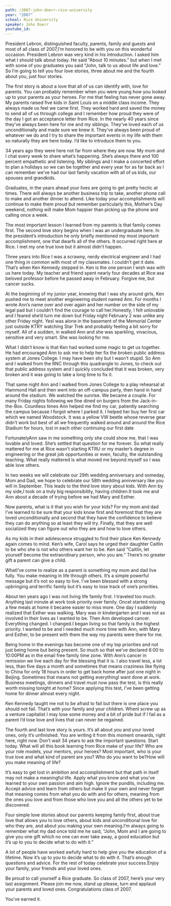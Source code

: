 ```yaml
---
path: /2007-john-doerr-rice-university
year: "2007"
school: Rice University
speaker: John Doerr
youtube_id: 
---
```


President Lebron, distinguished faculty, parents, family and guests and most of all class of 2007,I’m honored to be with you on this wonderful occasion. President Lebron was very kind in his introduction. I asked him what I should talk about today. He said “About 10 minutes.” but when I met with some of you graduates you said “John, talk to us about life and love.” So I’m going to tell you four love stories, three about me and the fourth about you, just four stories.

The first story is about a love that all of us can identify with, love for parents. You can probably remember when you were young how you looked up to your parents as your heroes. For me that feeling has never gone away. My parents raised five kids in Saint Louis on a middle class income. They always made us feel we came first. They worked hard and saved the money to send all of us through college and I remember how proud they were of the day I got an acceptance letter from Rice. In the nearly 40 years since they’ve always been here for me and my siblings. They’ve loved each of us unconditionally and made sure we knew it. They’ve always been proud of whatever we do and I try to share the important events in my life with them so naturally they are here today. I’d like to introduce them to you.

34 years ago they were here not far from where they are now. My mom and I chat every week to share what’s happening. She’s always there and 100 percent empathetic and listening. My siblings and I make a concerted effort to plan a holidays so we can be together and every year for as far back as I can remember we’ve had our last family vacation with all of us kids, our spouses and grandkids.

Graduates, in the years ahead your lives are going to get pretty hectic at times. There will always be another business trip to take, another phone call to make and another dinner to attend. Like today your accomplishments will continue to make them proud but remember particularly this, Mother’s Day weekend, nothing will make Mom happier than picking up the phone and calling once a week.

The most important lesson I learned from my parents is that family comes first. The second love story begins when I was an undergraduate here. In the president’s introduction he only briefly mentioned my most important accomplishment, one that dwarfs all of the others. It occurred right here at Rice. I met my one true love but it almost didn’t happen.

Three years into Rice I was a scrawny, nerdy electrical engineer and I had one thing in common with most of my classmates. I couldn’t get it date. That’s when Ken Kennedy stepped in. Ken is the one person I wish was with us here today. My teacher and friend spent nearly four decades at Rice asa beloved professor before he passed away in February. Forgive me, but cancer sucks.

At the beginning of my junior year, knowing that I was shy around girls, Ken pushed me to meet another engineering student named Ann. For months I wrote Ann’s name over and over again and her number on the side of my legal pad but I couldn’t find the courage to call her.Honestly, I felt unlovable and I feared she’d turn me down but Friday night February 2 was unlike any other Friday night. YesI was alone in the basement of the Memorial Center just outside KTRY watching Star Trek and probably feeling a bit sorry for myself. All of a sudden, in walked Ann and she was sparkling, vivacious, sensitive and very smart. She was looking for me.

What I didn’t know is that Ken had worked some magic to get us together. He had encouraged Ann to ask me to help her fix the broken public address system at Jones College. I may have been shy but I wasn’t stupid. So Ann and I walked from the RNC through this quadrangle to Jones, to check out that public address system and I quickly concluded that it was broken, very broken and it was going to take a long time to fix it.

That same night Ann and I walked from Jones College to a play rehearsal at Hammond Hall and then went into an off-campus party, then hand in hand around the stadium. We watched the sunrise. We became a couple. For many Friday nights following we fine dined on burgers from the Jack-in-the-Box. Countless times Ann helped me find my car, patiently searching the campus because I forgot where I parked it. I helped her buy her first car which we named Woodstock. It was a yellow VW beetle whose reverse gear didn’t work but best of all we frequently walked around and around the Rice Stadium for hours, lost in each other continuing our first date

FortunatelyAnn saw in me something only she could show me, that I was lovable and loved. She’s settled that question for me forever. So what really mattered for me at Rice wasn’t starting KTRU or my master’s degree in engineering or the great job opportunities or even, faculty, the outstanding teaching. What really mattered is what moved me beyond myself so I was able love others.

In two weeks we will celebrate our 29th wedding anniversary and someday, Mom and Dad, we hope to celebrate our 58th wedding anniversary like you will in September. This leads to the third love story about kids. With Ann by my side,I took on a truly big responsibility, having children.It took me and Ann about a decade of trying before we had Mary and Esther.

Now parents, what is it that you wish for your kids? For my mom and dad I’ve learned to be sure that your kids know first and foremost that they are loved unconditionally and second that they have the confidence to believe they can do anything so at least they will try. Finally, that they are well socialized they can figure out who they are and how to love others.

As my kids in their adolescence struggled to find their place Ken Kennedy again comes to mind. Ken’s wife, Carol says he urged their daughter Caitlin to be who she is not who others want her to be. Ken said “Caitlin, let yourself become the extraordinary person, who you are.” There’s no greater gift a parent can give a child.

WhatI’ve come to realize as a parent is something my mom and dad live fully. You make meaning in life through others. It’s a simple powerful message but it’s not so easy to live. I’ve been blessed with a strong upbringing and terrific family but it’s easy to lose track of one’s priorities.

About ten years ago I was not living life family first. I traveled too much. Anything last minute at work took priority over family. OnceI started missing a few meals at home it became easier to miss more. One day I suddenly realized that Esther was walking. Mary was in kindergarten and I was not as involved in their lives as I wanted to be. Then Ann developed cancer. Everything changed. I changed.I began living so that family is the highest priority. I wanted to be and I needed much more time with Ann, with Mary and Esther, to be present with them the way my parents were there for me.

Being home in the evenings has become one of my top priorities and not just being home but being present. So much so that we’ve declared 6:00 to 10:00PM as in the email free family time zone. With Ann’s cancer in remission we live each day for the blessing that it is. I also travel less, a lot less, than five days a month and sometimes that means craziness like flying to China for only 18 hours in order to get back home after just one night in Beijing. Sometimes that means not getting everythingI want done at work. Business meetings, dinners and travel must now pass the test, is this really worth missing tonight at home? Since applying this test, I’ve been getting home for dinner almost every night.

Ken Kennedy taught me not to be afraid to fail but there is one place you should not fail. That’s with your family and your children. WhenI screw up as a venture capitalist I may lose some money and a bit of pride but if I fail as a parent I’d lose love and lives that can never be regained.

The fourth and last love story is yours. It’s all about you and your loved ones, only it’s unfinished. You are writing it from this moment onwards, right here, right now. Don’t wait 34 years to ask the important questions. Start today. What will all this book learning from Rice make of your life? Who are your role models, your mentors, your heroes? Most important, who is your true love and what kind of parent are you? Who do you want to be?How will you make meaning of life?

It’s easy to get lost in ambition and accomplishment but that path in itself may not make a meaningful life. Apply what you know and what you’ve learned to your own passion and aim high. Ignore the pundits, including me. Accept advice and learn from others but make it your own and never forget that meaning comes from what you do with and for others, meaning from the ones you love and from those who love you and all the others yet to be discovered.

Four simple love stories about our parents keeping family first, about true love that allows you to love others, about kids and unconditional love for who they are, and about you making your own meaning.I’m always going to remember what my dad once told me he said, “John, Mom and I are going to give you one gift which no one can ever take away, a good education but it’s up to you to decide what to do with it.”

A lot of people have worked awfully hard to help give you the education of a lifetime. Now it’s up to you to decide what to do with it. That’s enough questions and advice. For the rest of today celebrate your success.Enjoy your family, your friends and your loved ones.

Be proud to call yourself a Rice graduate. So class of 2007, here’s your very last assignment. Please join me now, stand up please, turn and applaud your parents and loved ones. Congratulations class of 2007.

You’ve earned it.